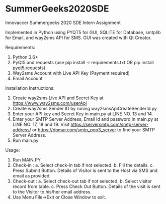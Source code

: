 # SummerGeeks2020SDE
Innovaccer Summergeeks 2020 SDE Intern Assignment

Implemented in Python
using PYQT5 for GUI, SQLITE for Database, smtplib for Email, and way2sms API for SMS.
GUI was created with Qt Creator.

Requirements:
1. Python 3.6+
2. PyQt5 and requests (use pip install -r requirements.txt OR pip install pyqt5,requests)
3. Way2sms Account with Live API Key (Payment required)
4. Email Account 

Installation Instructions:
1. Create way2sms Live API and Secret Key at https://www.way2sms.com/userApi
2. Create way2sms Sender ID by runing way2smsApiCreateSenderId.py
3. Enter your API key and Secret Key in main.py at LINE NO. 13 and 14.
4. Enter your SMTP Server Address, Email Id and password in main.py at LINE NO. 17, 18 and 19. 
   Visit https://serversmtp.com/smtp-server-address/ or https://domar.com/smtp_pop3_server to find your SMTP Server Address.
5. Run main.py

Usage:
1. Run MAIN.PY
2. Check-in :
      a. Select check-in tab if not selected.
      b. Fill the details.
      c. Press Submit Button.
      Details of Visitor is sent to the Host via SMS and email as provided.
3. Check-out :
      a. Select check-out tab if not selected.
      b. Select visitor record from table.
      c. Press Check Out Button.
      Details of the visit is sent to the Visitor to his/her email address.
4. Use Menu File->Exit or Close Window to exit.
